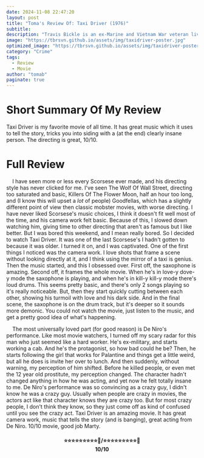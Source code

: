 ```yaml
---
date: 2024-11-08 22:47:20
layout: post
title: "Toma's Review Of: Taxi Driver (1976)"
subtitle:
description: "Travis Bickle is an ex-Marine and Vietnam War veteran living in New York City. As he suffers from insomnia, he spends his time working as a taxi driver at night, watching porn movies at seedy cinemas during the day, or thinking about how the world, New York in particular, has deteriorated into a cesspool. He's a loner who has strong opinions about what is right and wrong with mankind. For him, the one bright spot in New York humanity is Betsy, a worker on the presidential nomination campaign of Senator Charles Palantine. He becomes obsessed with her. After an incident with her, he believes he has to do whatever he needs to make the world a better place in his opinion. One of his priorities is to be the savior for Iris, a twelve-year-old runaway and prostitute who he believes wants out of the profession and under the thumb of her pimp and lover Matthew."
image: "https://tbrsvn.github.io/assets/img/taxidriver-poster.jpg"
optimized_image: "https://tbrsvn.github.io/assets/img/taxidriver-poster.jpg"
category: "Crime"
tags:
  - Review
  - Movie
author: "tomab"
paginate: true
---
```


# Short Summary Of My Review

Taxi Driver is my favorite movie of all time. It has great music which it uses to tell the story, tricks you into siding with a (at the end) clearly insane person. The directing is great, 10/10.

# Full Review

&nbsp;&nbsp;&nbsp;&nbsp;I have seen more or less every Scorsese ever made, and his directing style has never clicked for me. I've seen The Wolf Of Wall Street, directing too saturated and basic, Killers Of The Flower Moon, half an hour too long, and (I know this will upset a *lot* of people) Goodfellas, which has a slightly different point of view then classic mobster movies, with worse directing. I have never liked Scorsese's music choices, I think it doesn't fit well most of the time, and his camera work felt basic. Because of this, I slowed down watching him, giving time to other directing that aren't as famous but I like better. But I was bored this weekend, and I mean really bored. So I decided to watch Taxi Driver. It was one of the last Scorsese's I hadn't gotten to because it was older. I turned it on, and I was captivated. One of the first things I noticed was the camera work. I love shots that frame a scene without looking directly at it, and I think using the mirror of a taxi is genius. Then the music started, and this I obsessed over. First off, the saxophone is amazing. Second off, it frames the whole movie. When he's in love-y dove-y mode the saxophone is playing, and when he's in kill-y kill-y mode there's loud drums. This seems pretty basic, and there's only 2 songs playing so it's really noticeable. But, then they start quickly cutting between each other, showing his turmoil with love and his dark side. And in the final scene, the saxophone is on the drum track, but it's deeper so it sounds more demonic. You could not watch the movie, just listen to the music, and get a pretty good idea of what's happening. 

&nbsp;&nbsp;&nbsp;&nbsp;The most universally loved part (for good reason) is De Niro's performance. Like most movie watchers, I turned off my scary radar for this man who just seemed like a hard worker. He's ex-military, and starts working a cab. And he's the protagonist, so how bad could he be? Then, he starts following the girl that works for Palantine and things get a little weird, but all he does is invite her over to lunch. And then suddenly, without warning, my perception of him shifted. Before he killed people, or even met the 12 year old prostitute, my perception changed. The character hadn't changed anything in how he was acting, and yet now he felt totally insane to me. De Niro's performance was so convincing as a crazy guy, I didn't know he was a crazy guy. Usually when people are crazy in movies, the actors act like that character knows they are crazy too. But for most crazy people, I don't think they know, so they just come off as kind of confused until you see the crazy act. Taxi Driver is an amazing movie. It has great camera work, music that tells the story (and is banging), great acting from De Niro. 10/10 movie, good job Marty.

<h4 style="text-align:center;"> ⭐⭐⭐⭐⭐⭐⭐⭐⭐🌟/⭐⭐⭐⭐⭐⭐⭐⭐⭐🌟<br>10/10</h4>
